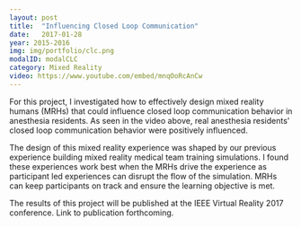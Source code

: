 ```yaml
---
layout: post
title:  "Influencing Closed Loop Communication"
date:   2017-01-28
year: 2015-2016
img: img/portfolio/clc.png
modalID: modalCLC
category: Mixed Reality
video: https://www.youtube.com/embed/mnqOoRcAnCw
---
```

For this project, I investigated how to effectively design mixed reality humans (MRHs) that could influence closed loop communication behavior in anesthesia residents. As seen in the video above, real anesthesia residents' closed loop communication behavior were positively influenced. 

The design of this mixed reality experience was shaped by our previous experience building mixed reality medical team training simulations. I found these experiences work best when the MRHs drive the experience as participant led experiences can disrupt the flow of the simulation. MRHs can keep participants on track and ensure the learning objective is met.

The results of this project will be published at the IEEE Virtual Reality 2017 conference. Link to publication forthcoming.